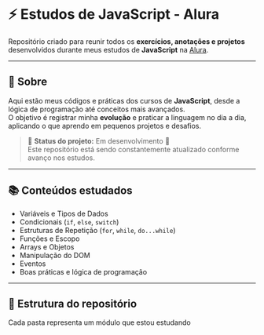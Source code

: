 # ⚡ Estudos de JavaScript - Alura

Repositório criado para reunir todos os **exercícios, anotações e projetos** desenvolvidos durante meus estudos de **JavaScript** na [Alura](https://www.alura.com.br/).

---

## 🧠 Sobre

Aqui estão meus códigos e práticas dos cursos de **JavaScript**, desde a lógica de programação até conceitos mais avançados.  
O objetivo é registrar minha **evolução** e praticar a linguagem no dia a dia, aplicando o que aprendo em pequenos projetos e desafios.

> 🔧 **Status do projeto:** Em desenvolvimento 🚀  
> Este repositório está sendo constantemente atualizado conforme avanço nos estudos.

---

## 📚 Conteúdos estudados

- Variáveis e Tipos de Dados  
- Condicionais (`if`, `else`, `switch`)  
- Estruturas de Repetição (`for`, `while`, `do...while`)  
- Funções e Escopo  
- Arrays e Objetos  
- Manipulação do DOM  
- Eventos  
- Boas práticas e lógica de programação  

---

## 📂 Estrutura do repositório

Cada pasta representa um módulo que estou estudando
